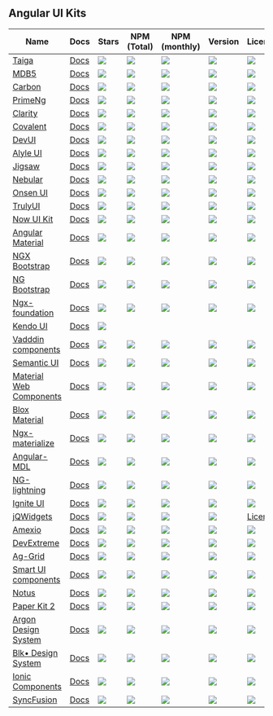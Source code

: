 ## Angular UI Kits

| Name | Docs | Stars | NPM (Total) | NPM (monthly) | Version | License |
| --- | --- | --- | --- | --- | --- | --- |
| [Taiga](https://github.com/TinkoffCreditSystems/taiga-ui) | [Docs](https://taiga-ui.dev/getting-started) | ![](https://badgen.net/github/stars/TinkoffCreditSystems/taiga-ui?style=flat&scale=2) | ![](https://badgen.net/npm/dt/@taiga-ui/cdk?style=flat&scale=2) | ![](https://badgen.net/npm/dm/@taiga-ui/cdk?style=flat&scale=2) | ![](https://badgen.net/npm/v/@taiga-ui/cdk?style=flat&scale=2) | ![](https://badgen.net/npm/license/@taiga-ui/cdk?style=flat&scale=2) |
| [MDB5](https://github.com/mdbootstrap/mdb-ui-kit) | [Docs](https://mdbootstrap.com/docs/standard/getting-started/installation/) | ![](https://badgen.net/github/stars/mdbootstrap/mdb-angular-ui-kit?style=flat&scale=2) | ![](https://badgen.net/npm/dt/mdbootstrap/mdb-angular-ui-kit?style=flat&scale=2) | ![](https://badgen.net/npm/dm/mdbootstrap/mdb-angular-ui-kit?style=flat&scale=2) | ![](https://badgen.net/npm/v/mdb-angular-ui-kit?style=flat&scale=2) | ![](https://badgen.net/npm/license/mdb-angular-ui-kit?style=flat&scale=2) |
| [Carbon](https://github.com/IBM/carbon-components-angular) | [Docs](https://angular.carbondesignsystem.com) | ![](https://badgen.net/github/stars/IBM/carbon-components-angular?style=flat&scale=2) | ![](https://badgen.net/npm/dt/carbon-components-angular?style=flat&scale=2) | ![](https://badgen.net/npm/dm/carbon-components-angular?style=flat&scale=2) | ![](https://badgen.net/npm/v/carbon-components-angular?style=flat&scale=2) | ![](https://badgen.net/npm/license/carbon-components-angular?style=flat&scale=2) |
| [PrimeNg](https://github.com/primefaces/primeng) | [Docs](https://primefaces.org/primeng/showcase/#/setup) | ![](https://badgen.net/github/stars/primefaces/primeng?style=flat&scale=2) | ![](https://badgen.net/npm/dt/primeng?style=flat&scale=2) | ![](https://badgen.net/npm/dm/primeng?style=flat&scale=2) | ![](https://badgen.net/npm/v/primeng?style=flat&scale=2) | ![](https://badgen.net/npm/license/primeng?style=flat&scale=2) |
| [Clarity](https://github.com/vmware/clarity) | [Docs](https://clarity.design/get-started/developing/angular/) |![](https://badgen.net/github/stars/vmware/clarity?style=flat&scale=2) | ![](https://badgen.net/npm/dt/@clr/angular?style=flat&scale=2) | ![](https://badgen.net/npm/dm/@clr/angular?style=flat&scale=2) | ![](https://badgen.net/npm/v/@clr/angular?style=flat&scale=2) | ![](https://badgen.net/npm/license/@clr/angular?style=flat&scale=2) |
| [Covalent](https://github.com/Teradata/covalent) | [Docs](https://teradata.github.io/covalent/v3/#/docs/get-started/what-is-covalent) | ![](https://badgen.net/github/stars/Teradata/covalent?style=flat&scale=2) | ![](https://badgen.net/npm/dt/@covalent/core?style=flat&scale=2) | ![](https://badgen.net/npm/dm/@covalent/core?style=flat&scale=2) | ![](https://badgen.net/npm/v/@covalent/core?style=flat&scale=2) | ![](https://badgen.net/npm/license/@covalent/core?style=flat&scale=2) |
| [DevUI](https://github.com/DevCloudFE/ng-devui) | [Docs](https://devui.design/home) |![](https://badgen.net/github/stars/DevCloudFE/ng-devui?style=flat&scale=2)|![](https://badgen.net/npm/dt/ng-devui?style=flat&scale=2)|![](https://badgen.net/npm/dm/ng-devui?style=flat&scale=2)|![](https://badgen.net/npm/v/ng-devui?style=flat&scale=2)|![](https://badgen.net/npm/license/ng-devui?style=flat&scale=2) |
| [Alyle UI](https://github.com/A-l-y-l-e/Alyle-UI) | [Docs](https://alyle.io/getting-started/installation) |![](https://badgen.net/github/stars/A-l-y-l-e/Alyle-UI?style=flat&scale=2)|![](https://badgen.net/npm/dt/@alyle/ui?style=flat&scale=2)|![](https://badgen.net/npm/dm/@alyle/ui?style=flat&scale=2)|![](https://badgen.net/npm/v/@alyle/ui?style=flat&scale=2)|![](https://badgen.net/npm/license/@alyle/ui?style=flat&scale=2)|
| [Jigsaw](https://github.com/rdkmaster/jigsaw) | [Docs](https://jigsaw-zte.gitee.io/latest/) |![](https://badgen.net/github/stars/rdkmaster/jigsaw?style=flat&scale=2)|![](https://badgen.net/npm/dt/@rdkmaster/jigsaw?style=flat&scale=2)|![](https://badgen.net/npm/dm/@rdkmaster/jigsaw?style=flat&scale=2)|![](https://badgen.net/npm/v/@rdkmaster/jigsaw?style=flat&scale=2)|![](https://badgen.net/npm/license/@rdkmaster/jigsaw?style=flat&scale=2)|
| [Nebular](https://github.com/akveo/nebular) | [Docs](https://akveo.github.io/nebular/) |![](https://badgen.net/github/stars/akveo/nebular?style=flat&scale=2)|![](https://badgen.net/npm/dt/@nebular/theme?style=flat&scale=2)|![](https://badgen.net/npm/dm/@nebular/theme?style=flat&scale=2)|![](https://badgen.net/npm/v/@nebular/theme?style=flat&scale=2)|![](https://badgen.net/npm/license/@nebular/theme?style=flat&scale=2)|
| [Onsen UI](https://github.com/OnsenUI/OnsenUI) | [Docs](https://onsen.io/v2/guide/#getting-started) |![](https://badgen.net/github/stars/OnsenUI/OnsenUI?style=flat&scale=2)|![](https://badgen.net/npm/dt/onsenui?style=flat&scale=2)|![](https://badgen.net/npm/dm/onsenui?style=flat&scale=2)|![](https://badgen.net/npm/v/onsenui?style=flat&scale=2)|![](https://badgen.net/npm/license/onsenui?style=flat&scale=2)|
| [TrulyUI](https://github.com/TemainfoSoftware/truly-ui) | [Docs](https://truly-ui.com/) |![](https://badgen.net/github/stars/TemainfoSoftware/truly-ui?style=flat&scale=2)|![](https://badgen.net/npm/dt/truly-ui?style=flat&scale=2)|![](https://badgen.net/npm/dm/truly-ui?style=flat&scale=2)|![](https://badgen.net/npm/v/truly-ui?style=flat&scale=2)|![](https://badgen.net/npm/license/truly-ui?style=flat&scale=2)|
| [Now UI Kit](https://github.com/creativetimofficial/now-ui-kit) | [Docs](https://www.creative-tim.com/product/now-ui-kit) | ![](https://badgen.net/github/stars/creativetimofficial/now-ui-kit?style=flat&scale=2) | ![](https://badgen.net/npm/dt/now-ui-kit?style=flat&scale=2) | ![](https://badgen.net/npm/dm/now-ui-kit?style=flat&scale=2) |![](https://badgen.net/npm/v/now-ui-kit?style=flat&scale=2)  |  ![](https://badgen.net/npm/license/now-ui-kit?style=flat&scale=2)|
| [Angular Material](https://github.com/angular/components) | [Docs](https://material.angular.io/) | ![](https://badgen.net/github/stars/angular/components?style=flat&scale=2) |  ![](https://badgen.net/npm/dt/@angular/material?style=flat&scale=2) | ![](https://badgen.net/npm/dm/@angular/material?style=flat&scale=2) |  ![](https://badgen.net/npm/v/@angular/material?style=flat&scale=2) |  ![](https://badgen.net/npm/license/@angular/material?style=flat&scale=2) |
| [NGX Bootstrap](https://github.com/valor-software/ngx-bootstrap) | [Docs](https://valor-software.com/ngx-bootstrap/#/) |  ![](https://badgen.net/github/stars/valor-software/ngx-bootstrap?style=flat&scale=2) |  ![](https://badgen.net/npm/dt/ngx-bootstrap?style=flat&scale=2) | ![](https://badgen.net/npm/dm/ngx-bootstrap?style=flat&scale=2) |  ![](https://badgen.net/npm/v/ngx-bootstrap?style=flat&scale=2)|![](https://badgen.net/npm/license/ngx-bootstrap?style=flat&scale=2)  |
| [NG Bootstrap](https://github.com/ng-bootstrap/ng-bootstrap) | [Docs](https://ng-bootstrap.github.io/#/home) |  ![](https://badgen.net/github/stars/ng-bootstrap/ng-bootstrap?style=flat&scale=2) |  ![](https://badgen.net/npm/dt/@ng-bootstrap/ng-bootstrap?style=flat&scale=2) | ![](https://badgen.net/npm/dm/@ng-bootstrap/ng-bootstrap?style=flat&scale=2) | ![](https://badgen.net/npm/v/@ng-bootstrap/ng-bootstrap?style=flat&scale=2) | ![](https://badgen.net/npm/license/@ng-bootstrap/ng-bootstrap?style=flat&scale=2)  |
| [Ngx-foundation](https://github.com/valor-software/ngx-bootstrap) | [Docs](https://valor-software.com/ngx-bootstrap/#/)  | ![](https://badgen.net/github/stars/valor-software/ngx-bootstrap?style=flat&scale=2)  | ![](https://badgen.net/npm/dt/ngx-bootstrap?style=flat&scale=2)  |  ![](https://badgen.net/npm/dm/ngx-bootstrap?style=flat&scale=2) |  ![](https://badgen.net/npm/v/ngx-bootstrap?style=flat&scale=2) | ![](https://badgen.net/npm/license/ngx-bootstrap?style=flat&scale=2)  |
| [Kendo UI](https://github.com/telerik/kendo-angular) | [Docs](http://www.telerik.com/kendo-angular-ui/) | ![](https://badgen.net/github/stars/telerik/kendo-angular?style=flat&scale=2) |  |  |  |  |
| [Vadddin components](https://vaadin.com/learn/tutorials/using-web-components-in-angular) | [Docs](https://vaadin.com/components) |  ![](https://badgen.net/github/stars/vaadin/vaadin-core?style=flat&scale=2) |![](https://badgen.net/npm/dt/@vaadin/vaadin-core?style=flat&scale=2) | ![](https://badgen.net/npm/dm/@vaadin/vaadin-core?style=flat&scale=2)|![](https://badgen.net//npm/v/@vaadin/vaadin-core?style=flat&scale=2)   |![](https://badgen.net/npm/license/@vaadin/vaadin-core?style=flat&scale=2)|
| [Semantic UI](https://github.com/semantic-org/semantic-ui) | [Docs](https://edcarroll.github.io/ng2-semantic-ui/#/getting-started) |   ![](https://badgen.net/github/stars/semantic-org/semantic-ui?style=flat&scale=2)  |  ![](https://badgen.net/npm/dt/semantic-ui?style=flat&scale=2)   | ![](https://badgen.net/npm/dm/semantic-ui?style=flat&scale=2) | ![](https://badgen.net/npm/v/semantic-ui?style=flat&scale=2) |![](https://badgen.net/npm/license/semantic-ui?style=flat&scale=2)  |
| [Material Web Components](https://github.com/trimox/angular-mdc-web) | [Docs](https://trimox.github.io/angular-mdc-web/#/angular-mdc-web/home) |![](https://badgen.net/github/stars/trimox/angular-mdc-web?style=flat&scale=2)|![](https://badgen.net/npm/dt/@angular-mdc/web?style=flat&scale=2) | ![](https://badgen.net/npm/dm/@angular-mdc/web?style=flat&scale=2)|![](https://badgen.net/npm/v/@angular-mdc/web?style=flat&scale=2) |![](https://badgen.net/npm/license/@angular-mdc/web?style=flat&scale=2) |
| [Blox Material](https://github.com/src-zone/material) | [Docs](https://material.src.zone/guides/gettingstarted) | ![](https://badgen.net/github/stars/src-zone/material?style=flat&scale=2)|![](https://badgen.net/npm/dt/@blox/material?style=flat&scale=2) | ![](https://badgen.net/npm/dm/@blox/material?style=flat&scale=2)|![](https://badgen.net/npm/v//@blox/material?style=flat&scale=2) |  ![](https://badgen.net/npm/license//@blox/material?style=flat&scale=2) |
| [Ngx-materialize](https://github.com/sherweb/ngx-materialize) | [Docs](https://sherweb.github.io/ngx-materialize/home) | ![](https://badgen.net/github/stars/sherweb/ngx-materialize?style=flat&scale=2)|![](https://badgen.net/npm/dt/ngx-materialize?style=flat&scale=2) | ![](https://badgen.net/npm/dm/ngx-materialize?style=flat&scale=2)|![](https://badgen.net/npm/v/ngx-materialize?style=flat&scale=2) |  ![](https://badgen.net/npm/license/ngx-materialize?style=flat&scale=2) |
| [Angular-MDL](https://github.com/mseemann/angular2-mdl) | [Docs](https://mseemann.io/angular2-mdl/) | ![](https://badgen.net/github/stars/mseemann/angular2-mdl?style=flat&scale=2)|![](https://badgen.net/npm/dt/@angular-mdl/core?style=flat&scale=2) | ![](https://badgen.net/npm/dm/@angular-mdl/core?style=flat&scale=2)|![](https://badgen.net/npm/v/@angular-mdl/core?style=flat&scale=2) |  ![](https://badgen.net/npm/license/@angular-mdl/core?style=flat&scale=2) |
| [NG-lightning](https://github.com/ng-lightning/ng-lightning) | [Docs](https://ng-lightning.github.io/ng-lightning/#/) | ![](https://badgen.net/github/stars/ng-lightning/ng-lightning?style=flat&scale=2)|![](https://badgen.net/npm/dt/ng-lightning?style=flat&scale=2) | ![](https://badgen.net/npm/dm/ng-lightning?style=flat&scale=2)|![](https://badgen.net/npm/v/ng-lightning?style=flat&scale=2) |  ![](https://badgen.net/npm/license/ng-lightning?style=flat&scale=2) |
| [Ignite UI](https://github.com/IgniteUI/igniteui-angular) | [Docs](https://www.infragistics.com/products/ignite-ui-angular) |![](https://badgen.net/github/stars/IgniteUI/igniteui-angular?style=flat&scale=2)|![](https://badgen.net/npm/dt/igniteui-angular?style=flat&scale=2) | ![](https://badgen.net/npm/dm/igniteui-angular?style=flat&scale=2)|![](https://badgen.net/npm/v/igniteui-angular?style=flat&scale=2) |  ![](https://badgen.net/npm/license/igniteui-angular?style=flat&scale=2) |
| [jQWidgets](https://github.com/jqwidgets/jQWidgets) | [Docs](https://www.jqwidgets.com/) | ![](https://badgen.net/github/stars//jqwidgets/jQWidgets?style=flat&scale=2)|![](https://badgen.net/npm/dt/jqwidgets-framework?style=flat&scale=2) | ![](https://badgen.net/npm/dm/jqwidgets-framework?style=flat&scale=2)|![](https://badgen.net/npm/v/jqwidgets-framework?style=flat&scale=2) |  [License](https://www.jqwidgets.com/license/) |
| [Amexio](https://github.com/meta-magic/amexio.github.io) | [Docs](https://github.com/meta-magic/amexio.github.io) | ![](https://badgen.net/github/stars/meta-magic/amexio.github.io?style=flat&scale=2)|![](https://badgen.net/npm/dt/amexio-ng-extensions?style=flat&scale=2) | ![](https://badgen.net/npm/dm/amexio-ng-extensions?style=flat&scale=2)|![](https://badgen.net/npm/v/amexio-ng-extensions?style=flat&scale=2) |  ![](https://badgen.net/npm/license/amexio-ng-extensions?style=flat&scale=2) |
| [DevExtreme](https://github.com/DevExpress/devextreme-angular) | [Docs](https://js.devexpress.com/Documentation/Guide/Angular_Components/DevExtreme_Angular_Components/) | ![](https://badgen.net/github/stars/DevExpress/devextreme-angular?style=flat&scale=2) |![](https://badgen.net/npm/dt/devextreme-angular?style=flat&scale=2) | ![](https://badgen.net/npm/dm/devextreme-angular?style=flat&scale=2)|![](https://badgen.net/npm/v/devextreme-angular?style=flat&scale=2) |  ![](https://badgen.net/npm/license/devextreme-angular?style=flat&scale=2) |
| [Ag-Grid](https://www.npmjs.com/package/ag-grid-community) | [Docs](http://www.ag-grid.com/) |![](https://badgen.net/github/stars/ag-grid/ag-grid?style=flat&scale=2)  |![](https://badgen.net/npm/dt/ag-grid-community?style=flat&scale=2) | ![](https://badgen.net/npm/dm/ag-grid-community?style=flat&scale=2)|![](https://badgen.net/npm/v/ag-grid-community?style=flat&scale=2) |  ![](https://badgen.net/npm/license/ag-grid-community?style=flat&scale=2) |
| [Smart UI components](https://www.npmjs.com/package/smart-webcomponents-angular) | [Docs](www.htmlelements.com/) | ![](https://badgen.net/github/stars/HTMLElements/smart-webcomponents-angular?style=flat&scale=2)  |![](https://badgen.net/npm/dt/smart-webcomponents-angular?style=flat&scale=2) | ![](https://badgen.net/npm/dm/smart-webcomponents-angular?style=flat&scale=2)|![](https://badgen.net/npm/v/smart-webcomponents-angular?style=flat&scale=2) |  ![](https://badgen.net/npm/license/smart-webcomponents-angular?style=flat&scale=2) |
| [Notus](https://github.com/creativetimofficial/notus-angular) | [Docs](https://www.creative-tim.com/product/notus-angular) | ![](https://badgen.net/github/stars/creativetimofficial/notus-angular?style=flat&scale=2)  |![](https://badgen.net/npm/dt/notus-angular?style=flat&scale=2) | ![](https://badgen.net/npm/dm/notus-angular?style=flat&scale=2)|![](https://badgen.net/npm/v/notus-angular?style=flat&scale=2) |  ![](https://badgen.net/npm/license/notus-angular?style=flat&scale=2) |
| [Paper Kit 2](https://github.com/creativetimofficial/paper-kit-2-angular) | [Docs](https://www.creative-tim.com/product/paper-kit-2-angular) | ![](https://badgen.net/github/stars/creativetimofficial/paper-kit-2-angular?style=flat&scale=2) |![](https://badgen.net/npm/dt/paper-kit-2-angular?style=flat&scale=2) | ![](https://badgen.net/npm/dm/paper-kit-2-angular?style=flat&scale=2)|![](https://badgen.net/npm/v/paper-kit-2-angular?style=flat&scale=2) |  ![](https://badgen.net/npm/license/paper-kit-2-angular?style=flat&scale=2) |
| [Argon Design System](https://github.com/creativetimofficial/argon-design-system-angular) | [Docs](https://demos.creative-tim.com/argon-design-system-angular/documentation/tutorial) | ![](https://badgen.net/github/stars/creativetimofficial/argon-design-system-angular?style=flat&scale=2) |![](https://badgen.net/npm/dt/argon-design-system-angular?style=flat&scale=2) | ![](https://badgen.net/npm/dm/argon-design-system-angular?style=flat&scale=2)|![](https://badgen.net/npm/v/argon-design-system-angular?style=flat&scale=2) |  ![](https://badgen.net/npm/license/argon-design-system-angular?style=flat&scale=2) |
| [Blk• Design System](https://github.com/creativetimofficial/blk-design-system-angular) | [Docs](https://demos.creative-tim.com/blk-design-system-angular/#/documentation/overview) | ![](https://badgen.net/github/stars/creativetimofficial/blk-design-system-angular?style=flat&scale=2) |![](https://badgen.net/npm/dt/blk-design-system-angular?style=flat&scale=2) | ![](https://badgen.net/npm/dm/blk-design-system-angular?style=flat&scale=2)|![](https://badgen.net/npm/v/blk-design-system-angular?style=flat&scale=2) |  ![](https://badgen.net/npm/license/blk-design-system-angular?style=flat&scale=2) |
| [Ionic Components](https://github.com/ionic-team/ionic-framework) | [Docs](https://ionicframework.com/docs/components) | ![](https://badgen.net/github/stars/ionic-team/ionic-framework?style=flat&scale=2) |![](https://badgen.net/npm/dt/@ionic/core?style=flat&scale=2) | ![](https://badgen.net/npm/dm/@ionic/core?style=flat&scale=2)|![](https://badgen.net/npm/v/@ionic/core?style=flat&scale=2) |  ![](https://badgen.net/npm/license/@ionic/core?style=flat&scale=2) |
| [SyncFusion](https://github.com/syncfusion/ej2-angular-ui-components) | [Docs](https://www.syncfusion.com/angular-ui-components) | ![](https://badgen.net/github/stars/syncfusion/ej2-angular-ui-components?style=flat&scale=2) |![](https://badgen.net/npm/dt/@syncfusion/ej2?style=flat&scale=2) | ![](https://badgen.net/npm/dm/@syncfusion/ej2?style=flat&scale=2)|![](https://badgen.net/npm/v/@syncfusion/ej2?style=flat&scale=2) |  ![](https://badgen.net/npm/license/@syncfusion/ej2?style=flat&scale=2) |
